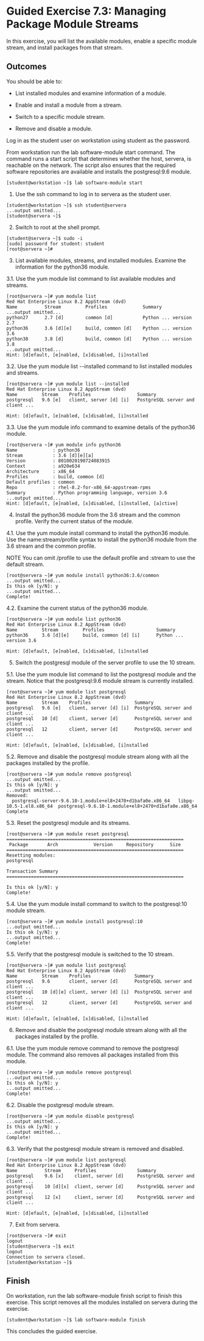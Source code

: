 # Guided Exercise 7.3: Managing Package Module Streams

In this exercise, you will list the available modules, enable a specific module stream, and install packages from that stream.

## Outcomes

You should be able to:

- List installed modules and examine information of a module.

- Enable and install a module from a stream.

- Switch to a specific module stream.

- Remove and disable a module.

Log in as the student user on workstation using student as the password.

From workstation run the lab software-module start command. The command runs a start script that determines whether the host, servera, is reachable on the network. The script also ensures that the required software repositories are available and installs the postgresql:9.6 module.

```
[student@workstation ~]$ lab software-module start
```

1. Use the ssh command to log in to servera as the student user.

```
[student@workstation ~]$ ssh student@servera
...output omitted...
[student@servera ~]$ 
```

2. Switch to root at the shell prompt.

```
[student@servera ~]$ sudo -i
[sudo] password for student: student
[root@servera ~]# 
```

3. List available modules, streams, and installed modules. Examine the information for the python36 module.

3.1. Use the yum module list command to list available modules and streams.

```
[root@servera ~]# yum module list
Red Hat Enterprise Linux 8.2 AppStream (dvd)
Name          Stream         Profiles             Summary
...output omitted...
python27      2.7 [d]        common [d]           Python ... version 2.7
python36      3.6 [d][e]     build, common [d]    Python ... version 3.6
python38      3.8 [d]        build, common [d]    Python ... version 3.8
...output omitted...
Hint: [d]efault, [e]nabled, [x]disabled, [i]nstalled
```

3.2. Use the yum module list --installed command to list installed modules and streams.

```
[root@servera ~]# yum module list --installed
Red Hat Enterprise Linux 8.2 AppStream (dvd)
Name         Stream    Profiles                 Summary
postgresql   9.6 [e]   client, server [d] [i]   PostgreSQL server and client ...

Hint: [d]efault, [e]nabled, [x]disabled, [i]nstalled
```

3.3. Use the yum module info command to examine details of the python36 module.

```
[root@servera ~]# yum module info python36
Name             : python36
Stream           : 3.6 [d][e][a]
Version          : 8010020190724083915
Context          : a920e634
Architecture     : x86_64
Profiles         : build, common [d]
Default profiles : common
Repo             : rhel-8.2-for-x86_64-appstream-rpms
Summary          : Python programming language, version 3.6
...output omitted...
Hint: [d]efault, [e]nabled, [x]disabled, [i]nstalled, [a]ctive]
```

4. Install the python36 module from the 3.6 stream and the common profile. Verify the current status of the module.

4.1. Use the yum module install command to install the python36 module. Use the name:stream/profile syntax to install the python36 module from the 3.6 stream and the common profile.

NOTE
You can omit /profile to use the default profile and :stream to use the default stream.

```
[root@servera ~]# yum module install python36:3.6/common
...output omitted...
Is this ok [y/N]: y
...output omitted...
Complete!
```

4.2. Examine the current status of the python36 module.

```
[root@servera ~]# yum module list python36
Red Hat Enterprise Linux 8.2 AppStream (dvd)
Name         Stream         Profiles                   Summary
python36     3.6 [d][e]     build, common [d] [i]      Python ... version 3.6

Hint: [d]efault, [e]nabled, [x]disabled, [i]nstalled
```

5. Switch the postgresql module of the server profile to use the 10 stream.

5.1. Use the yum module list command to list the postgresql module and the stream. Notice that the postgresql:9.6 module stream is currently installed.

```
[root@servera ~]# yum module list postgresql
Red Hat Enterprise Linux 8.2 AppStream (dvd)
Name         Stream    Profiles                Summary
postgresql   9.6 [e]   client, server [d] [i]  PostgreSQL server and client ...
postgresql   10 [d]    client, server [d]      PostgreSQL server and client ...
postgresql   12        client, server [d]      PostgreSQL server and client ...

Hint: [d]efault, [e]nabled, [x]disabled, [i]nstalled
```

5.2. Remove and disable the postgresql module stream along with all the packages installed by the profile.

```
[root@servera ~]# yum module remove postgresql
...output omitted...
Is this ok [y/N]: y
...output omitted...
Removed:
  postgresql-server-9.6.10-1.module+el8+2470+d1bafa0e.x86_64   libpq-10.5-1.el8.x86_64  postgresql-9.6.10-1.module+el8+2470+d1bafa0e.x86_64
Complete
```

5.3. Reset the postgresql module and its streams.

```
[root@servera ~]# yum module reset postgresql
=================================================================
 Package       Arch             Version     Repository      Size
=================================================================
Resetting modules:
postgresql

Transaction Summary
=================================================================

Is this ok [y/N]: y
Complete!
```

5.4. Use the yum module install command to switch to the postgresql:10 module stream.

```
[root@servera ~]# yum module install postgresql:10
...output omitted...
Is this ok [y/N]: y
...output omitted...
Complete!
```

5.5. Verify that the postgresql module is switched to the 10 stream.

```
[root@servera ~]# yum module list postgresql
Red Hat Enterprise Linux 8.2 AppStream (dvd)
Name         Stream    Profiles                Summary
postgresql   9.6       client, server [d]      PostgreSQL server and client ...
postgresql   10 [d][e] client, server [d] [i]  PostgreSQL server and client ...
postgresql   12        client, server [d]      PostgreSQL server and client ...

Hint: [d]efault, [e]nabled, [x]disabled, [i]nstalled
```

6. Remove and disable the postgresql module stream along with all the packages installed by the profile.

6.1. Use the yum module remove command to remove the postgresql module. The command also removes all packages installed from this module.

```
[root@servera ~]# yum module remove postgresql
...output omitted...
Is this ok [y/N]: y
...output omitted...
Complete!
```

6.2. Disable the postgresql module stream.

```
[root@servera ~]# yum module disable postgresql
...output omitted...
Is this ok [y/N]: y
...output omitted...
Complete!
```

6.3. Verify that the postgresql module stream is removed and disabled.

```
[root@servera ~]# yum module list postgresql
Red Hat Enterprise Linux 8.2 AppStream (dvd)
Name          Stream     Profiles               Summary
postgresql    9.6 [x]    client, server [d]     PostgreSQL server and client ...
postgresql    10 [d][x]  client, server [d]     PostgreSQL server and client ...
postgresql    12 [x]     client, server [d]     PostgreSQL server and client ...

Hint: [d]efault, [e]nabled, [x]disabled, [i]nstalled
```

7. Exit from servera.

```
[root@servera ~]# exit
logout
[student@servera ~]$ exit
logout
Connection to servera closed.
[student@workstation ~]$ 
```

## Finish

On workstation, run the lab software-module finish script to finish this exercise. This script removes all the modules installed on servera during the exercise.

```
[student@workstation ~]$ lab software-module finish
```

This concludes the guided exercise.
